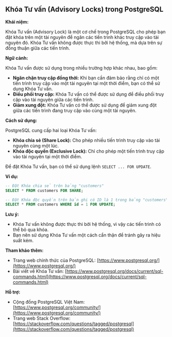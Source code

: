 ## Khóa Tư vấn (Advisory Locks) trong PostgreSQL

**Khái niệm:**

Khóa Tư vấn (Advisory Lock) là một cơ chế trong PostgreSQL cho phép bạn đặt khóa trên một tài nguyên để ngăn các tiến trình khác truy cập vào tài nguyên đó. Khóa Tư vấn không được thực thi bởi hệ thống, mà dựa trên sự đồng thuận giữa các tiến trình.

**Ngữ cảnh:**

Khóa Tư vấn được sử dụng trong nhiều trường hợp khác nhau, bao gồm:

- **Ngăn chặn truy cập đồng thời:** Khi bạn cần đảm bảo rằng chỉ có một tiến trình truy cập vào một tài nguyên tại một thời điểm, bạn có thể sử dụng Khóa Tư vấn.
- **Điều phối truy cập:** Khóa Tư vấn có thể được sử dụng để điều phối truy cập vào tài nguyên giữa các tiến trình.
- **Giảm xung đột:** Khóa Tư vấn có thể được sử dụng để giảm xung đột giữa các tiến trình đang truy cập vào cùng một tài nguyên.

**Cách sử dụng:**

PostgreSQL cung cấp hai loại Khóa Tư vấn:

- **Khóa chia sẻ (Share Lock):** Cho phép nhiều tiến trình truy cập vào tài nguyên cùng một lúc.
- **Khóa độc quyền (Exclusive Lock):** Chỉ cho phép một tiến trình truy cập vào tài nguyên tại một thời điểm.

Để đặt Khóa Tư vấn, bạn có thể sử dụng lệnh `SELECT ... FOR UPDATE`.

**Ví dụ:**

```sql
-- Đặt Khóa chia sẻ trên bảng "customers"
SELECT * FROM customers FOR SHARE;

-- Đặt Khóa độc quyền trên bản ghi có ID là 1 trong bảng "customers"
SELECT * FROM customers WHERE id = 1 FOR UPDATE;
```

**Lưu ý:**

- Khóa Tư vấn không được thực thi bởi hệ thống, vì vậy các tiến trình có thể bỏ qua khóa.
- Bạn nên sử dụng Khóa Tư vấn một cách cẩn thận để tránh gây ra hiệu suất kém.

**Tham khảo thêm:**

- Trang web chính thức của PostgreSQL: [https://www.postgresql.org/](https://www.postgresql.org/)
- Bài viết về Khóa Tư vấn: [https://www.postgresql.org/docs/current/sql-commands.html](https://www.postgresql.org/docs/current/sql-commands.html)

**Hỗ trợ:**

- Cộng đồng PostgreSQL Việt Nam: [https://www.postgresql.org/community/](https://www.postgresql.org/community/)
- Trang web Stack Overflow: [https://stackoverflow.com/questions/tagged/postgresql](https://stackoverflow.com/questions/tagged/postgresql)
